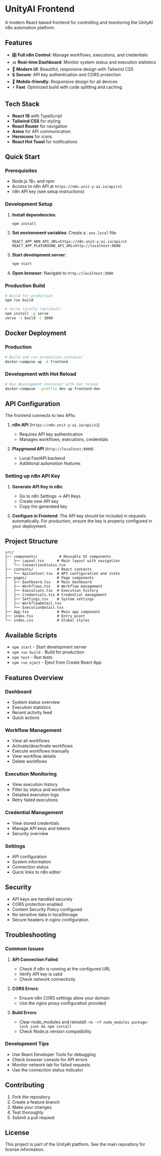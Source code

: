 # UnityAI Frontend

A modern React-based frontend for controlling and monitoring the UnityAI n8n automation platform.

## Features

- 🎛️ **Full n8n Control**: Manage workflows, executions, and credentials
- 📊 **Real-time Dashboard**: Monitor system status and execution statistics
- 🎨 **Modern UI**: Beautiful, responsive design with Tailwind CSS
- 🔒 **Secure**: API key authentication and CORS protection
- 📱 **Mobile-friendly**: Responsive design for all devices
- ⚡ **Fast**: Optimized build with code splitting and caching

## Tech Stack

- **React 18** with TypeScript
- **Tailwind CSS** for styling
- **React Router** for navigation
- **Axios** for API communication
- **Heroicons** for icons
- **React Hot Toast** for notifications

## Quick Start

### Prerequisites

- Node.js 18+ and npm
- Access to n8n API at `https://n8n.unit-y-ai.io/api/v1`
- n8n API key (see setup instructions)

### Development Setup

1. **Install dependencies**:
   ```bash
   npm install
   ```

2. **Set environment variables**:
   Create a `.env.local` file:
   ```env
   REACT_APP_N8N_API_URL=https://n8n.unit-y-ai.io/api/v1
   REACT_APP_PLAYGROUND_API_URL=http://localhost:8000
   ```

3. **Start development server**:
   ```bash
   npm start
   ```

4. **Open browser**: Navigate to `http://localhost:3000`

### Production Build

```bash
# Build for production
npm run build

# Serve locally (optional)
npm install -g serve
serve -s build -l 3000
```

## Docker Deployment

### Production

```bash
# Build and run production container
docker-compose up -d frontend
```

### Development with Hot Reload

```bash
# Run development container with hot reload
docker-compose --profile dev up frontend-dev
```

## API Configuration

The frontend connects to two APIs:

1. **n8n API** (`https://n8n.unit-y-ai.io/api/v1`)
   - Requires API key authentication
   - Manages workflows, executions, credentials

2. **Playground API** (`http://localhost:8000`)
   - Local FastAPI backend
   - Additional automation features

### Setting up n8n API Key

1. **Generate API Key in n8n**:
   - Go to n8n Settings → API Keys
   - Create new API key
   - Copy the generated key

2. **Configure in Frontend**:
   The API key should be included in requests automatically.
   For production, ensure the key is properly configured in your deployment.

## Project Structure

```
src/
├── components/          # Reusable UI components
│   ├── Layout.tsx      # Main layout with navigation
│   └── ConnectionStatus.tsx
├── contexts/           # React contexts
│   └── ApiContext.tsx  # API configuration and state
├── pages/              # Page components
│   ├── Dashboard.tsx   # Main dashboard
│   ├── Workflows.tsx   # Workflow management
│   ├── Executions.tsx  # Execution history
│   ├── Credentials.tsx # Credential management
│   ├── Settings.tsx    # System settings
│   ├── WorkflowDetail.tsx
│   └── ExecutionDetail.tsx
├── App.tsx             # Main app component
├── index.tsx           # Entry point
└── index.css           # Global styles
```

## Available Scripts

- `npm start` - Start development server
- `npm run build` - Build for production
- `npm test` - Run tests
- `npm run eject` - Eject from Create React App

## Features Overview

### Dashboard
- System status overview
- Execution statistics
- Recent activity feed
- Quick actions

### Workflow Management
- View all workflows
- Activate/deactivate workflows
- Execute workflows manually
- View workflow details
- Delete workflows

### Execution Monitoring
- View execution history
- Filter by status and workflow
- Detailed execution logs
- Retry failed executions

### Credential Management
- View stored credentials
- Manage API keys and tokens
- Security overview

### Settings
- API configuration
- System information
- Connection status
- Quick links to n8n editor

## Security

- API keys are handled securely
- CORS protection enabled
- Content Security Policy configured
- No sensitive data in localStorage
- Secure headers in nginx configuration

## Troubleshooting

### Common Issues

1. **API Connection Failed**:
   - Check if n8n is running at the configured URL
   - Verify API key is valid
   - Check network connectivity

2. **CORS Errors**:
   - Ensure n8n CORS settings allow your domain
   - Use the nginx proxy configuration provided

3. **Build Errors**:
   - Clear node_modules and reinstall: `rm -rf node_modules package-lock.json && npm install`
   - Check Node.js version compatibility

### Development Tips

- Use React Developer Tools for debugging
- Check browser console for API errors
- Monitor network tab for failed requests
- Use the connection status indicator

## Contributing

1. Fork the repository
2. Create a feature branch
3. Make your changes
4. Test thoroughly
5. Submit a pull request

## License

This project is part of the UnityAI platform. See the main repository for license information.